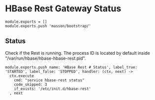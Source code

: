 
# HBase Rest Gateway Status

    module.exports = []
    module.exports.push 'masson/bootstrap/'

## Status

Check if the Rest is running. The process ID is located by default inside
"/var/run/hbase/hbase-hbase-rest.pid".

    module.exports.push name: 'HBase Rest # Status', label_true: 'STARTED', label_false: 'STOPPED', handler: (ctx, next) ->
      ctx.execute
        cmd: "service hbase-rest status"
        code_skipped: 3
        if_exists: '/etc/init.d/hbase-rest'
      , next



